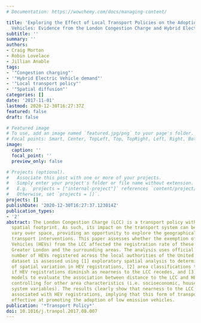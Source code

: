 ```yaml
---
# Documentation: https://wowchemy.com/docs/managing-content/

title: 'Exploring the Effect of Local Transport Policies on the Adoption of Low Emission
  Vehicles: Evidence from the London Congestion Charge and Hybrid Electric Vehicles'
subtitle: ''
summary: ''
authors:
- Craig Morton
- Robin Lovelace
- Jillian Anable
tags:
- '"Congestion charging"'
- '"Hybrid Electric Vehicle demand"'
- '"Local transport policy"'
- '"Spatial diffusion"'
categories: []
date: '2017-11-01'
lastmod: 2020-12-30T16:27:37Z
featured: false
draft: false

# Featured image
# To use, add an image named `featured.jpg/png` to your page's folder.
# Focal points: Smart, Center, TopLeft, Top, TopRight, Left, Right, BottomLeft, Bottom, BottomRight.
image:
  caption: ''
  focal_point: ''
  preview_only: false

# Projects (optional).
#   Associate this post with one or more of your projects.
#   Simply enter your project's folder or file name without extension.
#   E.g. `projects = ["internal-project"]` references `content/project/deep-learning/index.md`.
#   Otherwise, set `projects = []`.
projects: []
publishDate: '2020-12-30T16:27:37.123014Z'
publication_types:
- '2'
abstract: The London Congestion Charge (LCC) is a transport policy with a precise
  spatial footprint. As such, its impact on the transport system can be expected to
  vary over space, providing an opportunity to explore the geographical reach of local
  transport interventions. This paper assesses whether the exemption of Hybrid Electric
  Vehicles (HEVs) from the LCC affected the registration rate of these vehicles in
  Greater London and the surrounding areas. The analysis uses official data on the
  number of HEVs registered across the local authorities of the United Kingdom. This
  dataset is assessed using [1] exploratory spatial analysis to determine the degree
  of spatial variation in HEV registrations, [2] area classifications to consider
  if HEV registrations diminish as nearness to the LCC recedes, and [3] spatial regression
  models to evaluate the association between distance to the LCC and HEV registrations,
  controlling for other area characteristics (i.e. socioeconomic, household, and transport
  system variables). The results clearly show that nearness to the LCC is positively
  associated with HEV registrations, implying that this form of transport policy is
  effective at promoting the adoption of low emission vehicles.
publication: '*Transport Policy*'
doi: 10.1016/j.tranpol.2017.08.007
---
```

